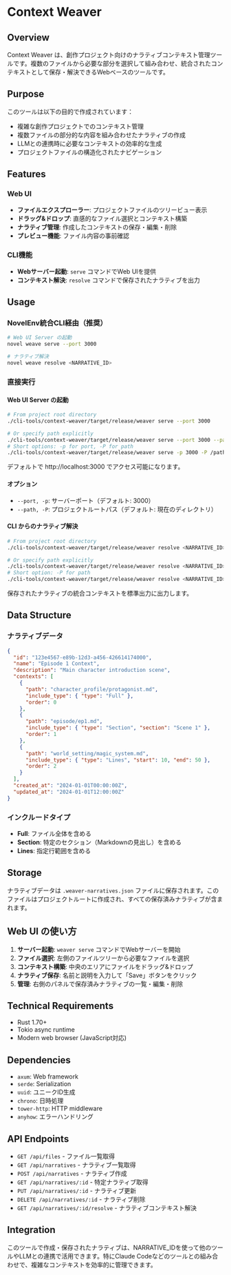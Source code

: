 # Context Weaver

## Overview

Context Weaver は、創作プロジェクト向けのナラティブコンテキスト管理ツールです。複数のファイルから必要な部分を選択して組み合わせ、統合されたコンテキストとして保存・解決できるWebベースのツールです。

## Purpose

このツールは以下の目的で作成されています：
- 複雑な創作プロジェクトでのコンテキスト管理
- 複数ファイルの部分的な内容を組み合わせたナラティブの作成
- LLMとの連携時に必要なコンテキストの効率的な生成
- プロジェクトファイルの構造化されたナビゲーション

## Features

### Web UI
- **ファイルエクスプローラー**: プロジェクトファイルのツリービュー表示
- **ドラッグ&ドロップ**: 直感的なファイル選択とコンテキスト構築
- **ナラティブ管理**: 作成したコンテキストの保存・編集・削除
- **プレビュー機能**: ファイル内容の事前確認

### CLI機能
- **Webサーバー起動**: `serve` コマンドでWeb UIを提供
- **コンテキスト解決**: `resolve` コマンドで保存されたナラティブを出力

## Usage

### NovelEnv統合CLI経由（推奨）

```bash
# Web UI Server の起動
novel weave serve --port 3000

# ナラティブ解決
novel weave resolve <NARRATIVE_ID>
```

### 直接実行

#### Web UI Server の起動

```bash
# From project root directory
./cli-tools/context-weaver/target/release/weaver serve --port 3000

# Or specify path explicitly
./cli-tools/context-weaver/target/release/weaver serve --port 3000 --path /path/to/project
# Short options: -p for port, -P for path
./cli-tools/context-weaver/target/release/weaver serve -p 3000 -P /path/to/project
```

デフォルトで http://localhost:3000 でアクセス可能になります。

#### オプション
- `--port, -p`: サーバーポート（デフォルト: 3000）
- `--path, -P`: プロジェクトルートパス（デフォルト: 現在のディレクトリ）

#### CLI からのナラティブ解決

```bash
# From project root directory
./cli-tools/context-weaver/target/release/weaver resolve <NARRATIVE_ID>

# Or specify path explicitly
./cli-tools/context-weaver/target/release/weaver resolve <NARRATIVE_ID> --path /path/to/project
# Short option: -P for path
./cli-tools/context-weaver/target/release/weaver resolve <NARRATIVE_ID> -P /path/to/project
```

保存されたナラティブの統合コンテキストを標準出力に出力します。

## Data Structure

### ナラティブデータ

```json
{
  "id": "123e4567-e89b-12d3-a456-426614174000",
  "name": "Episode 1 Context",
  "description": "Main character introduction scene",
  "contexts": [
    {
      "path": "character_profile/protagonist.md",
      "include_type": { "type": "Full" },
      "order": 0
    },
    {
      "path": "episode/ep1.md",
      "include_type": { "type": "Section", "section": "Scene 1" },
      "order": 1
    },
    {
      "path": "world_setting/magic_system.md",
      "include_type": { "type": "Lines", "start": 10, "end": 50 },
      "order": 2
    }
  ],
  "created_at": "2024-01-01T00:00:00Z",
  "updated_at": "2024-01-01T12:00:00Z"
}
```

### インクルードタイプ

- **Full**: ファイル全体を含める
- **Section**: 特定のセクション（Markdownの見出し）を含める
- **Lines**: 指定行範囲を含める

## Storage

ナラティブデータは `.weaver-narratives.json` ファイルに保存されます。このファイルはプロジェクトルートに作成され、すべての保存済みナラティブが含まれます。

## Web UI の使い方

1. **サーバー起動**: `weaver serve` コマンドでWebサーバーを開始
2. **ファイル選択**: 左側のファイルツリーから必要なファイルを選択
3. **コンテキスト構築**: 中央のエリアにファイルをドラッグ&ドロップ
4. **ナラティブ保存**: 名前と説明を入力して「Save」ボタンをクリック
5. **管理**: 右側のパネルで保存済みナラティブの一覧・編集・削除

## Technical Requirements

- Rust 1.70+
- Tokio async runtime
- Modern web browser (JavaScript対応)

## Dependencies

- `axum`: Web framework
- `serde`: Serialization
- `uuid`: ユニークID生成
- `chrono`: 日時処理
- `tower-http`: HTTP middleware
- `anyhow`: エラーハンドリング

## API Endpoints

- `GET /api/files` - ファイル一覧取得
- `GET /api/narratives` - ナラティブ一覧取得
- `POST /api/narratives` - ナラティブ作成
- `GET /api/narratives/:id` - 特定ナラティブ取得
- `PUT /api/narratives/:id` - ナラティブ更新
- `DELETE /api/narratives/:id` - ナラティブ削除
- `GET /api/narratives/:id/resolve` - ナラティブコンテキスト解決

## Integration

このツールで作成・保存されたナラティブは、NARRATIVE_IDを使って他のツールやLLMとの連携で活用できます。特にClaude Codeなどのツールとの組み合わせで、複雑なコンテキストを効率的に管理できます。